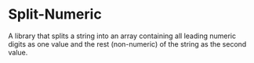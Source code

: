 # Split-Numeric
A library that splits a string into an array containing all leading numeric digits as one value and the rest (non-numeric) of the string as the second value.
